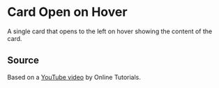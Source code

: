 # Card Open on Hover

A single card that opens to the left on hover showing the content of the card.

## Source
Based on a [YouTube video](https://www.youtube.com/watch?v=OvdPSk0DJO8&list=WL&index=5) by Online Tutorials.
